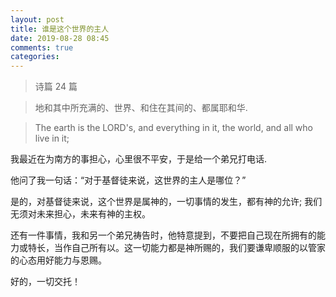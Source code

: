 ```yaml
---
layout: post
title: 谁是这个世界的主人
date: 2019-08-28 08:45
comments: true
categories: 
---
```


> 诗篇 24 篇

> 地和其中所充满的、世界、和住在其间的、都属耶和华. 

> The earth is the LORD's, and everything in it, the world, and all who live in it;

我最近在为南方的事担心，心里很不平安，于是给一个弟兄打电话.

他问了我一句话：“对于基督徒来说，这世界的主人是哪位？”

是的，对基督徒来说，这个世界是属神的，一切事情的发生，都有神的允许; 我们无须对未来担心，未来有神的主权。

还有一件事情，我和另一个弟兄祷告时，他特意提到，不要把自己现在所拥有的能力或特长，当作自己所有以。这一切能力都是神所赐的，我们要谦卑顺服的以管家的心态用好能力与恩赐。

好的，一切交托！



